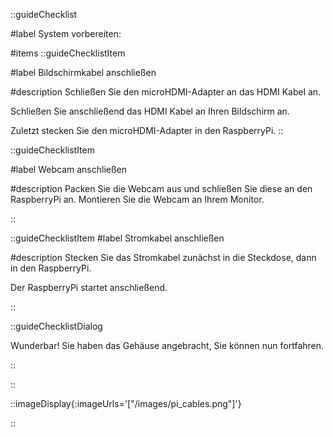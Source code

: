 ::guideChecklist

#label
System vorbereiten:

#items
::guideChecklistItem

#label
Bildschirmkabel anschließen

#description
Schließen Sie den microHDMI-Adapter an das HDMI Kabel an.

Schließen Sie anschließend das HDMI Kabel an Ihren Bildschirm an.

Zuletzt stecken Sie den microHDMI-Adapter in den RaspberryPi.
::

::guideChecklistItem

#label
Webcam anschließen

#description
Packen Sie die Webcam aus und schließen Sie diese an den RaspberryPi an.
Montieren Sie die Webcam an Ihrem Monitor.

::

::guideChecklistItem
#label
Stromkabel anschließen

#description
Stecken Sie das Stromkabel zunächst in die Steckdose, dann in den
RaspberryPi.

Der RaspberryPi startet anschließend.

::

::guideChecklistDialog

Wunderbar! Sie haben das Gehäuse angebracht, Sie können nun fortfahren.

::

::

::imageDisplay{:imageUrls='["/images/pi_cables.png"]'}

::